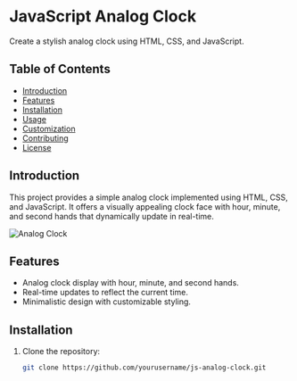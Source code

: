 # JavaScript Analog Clock

Create a stylish analog clock using HTML, CSS, and JavaScript.

## Table of Contents

- [Introduction](#introduction)
- [Features](#features)
- [Installation](#installation)
- [Usage](#usage)
- [Customization](#customization)
- [Contributing](#contributing)
- [License](#license)

## Introduction

This project provides a simple analog clock implemented using HTML, CSS, and JavaScript. It offers a visually appealing clock face with hour, minute, and second hands that dynamically update in real-time.

![Analog Clock](screenshot.png)

## Features

- Analog clock display with hour, minute, and second hands.
- Real-time updates to reflect the current time.
- Minimalistic design with customizable styling.

## Installation

1. Clone the repository:

   ```bash
   git clone https://github.com/yourusername/js-analog-clock.git
